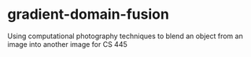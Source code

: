 # gradient-domain-fusion
Using computational photography techniques to blend an object from an image into another image for CS 445
